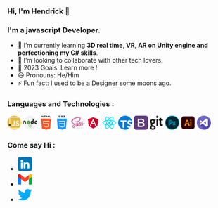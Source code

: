 ### Hi, I'm Hendrick 👋

### I'm a javascript Developer.

- 🌱 I’m currently learning **3D real time, VR, AR on Unity engine and perfectioning my C# skills**.
- 👯 I’m looking to collaborate with other tech lovers.
- 🥅 2023 Goals: Learn more !
- 😄 Pronouns: He/Him
- ⚡ Fun fact: I used to be a Designer some moons ago.

### Languages and Technologies :

![javascript](./icons/javascript.png)
![nodejs](./icons/nodejs.png)
![html](./icons/html.png)
![css](./icons/css.png)
![sass](./icons/sass.png)
![angular](./icons/angular.png)
![react](./icons/react.png)
![typescript](./icons/typescript.png)
![bootstrap](./icons/bootstrap.png)
![git](./icons/git.png)
![photoshop](./icons/adobe-photoshop.png)
![illustrator](./icons/illustrator.png)
![visual studio code](./icons/visual-studio.png)

### Come say Hi :

- [![LinkedIn](./icons/linkedin.png)](https://www.linkedin.com/in/hendricklincertin/)
- [![Gmail](./icons/gmail.png)](mailto:hendrickl.dev@gmail.com)
- [![Twitter](./icons/twitter.png)](https://twitter.com/hendrickl9)
